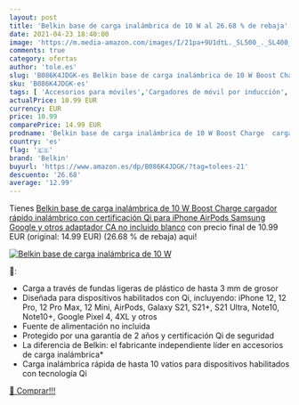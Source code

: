 ```yaml
---
layout: post
title: 'Belkin base de carga inalámbrica de 10 W al 26.68 % de rebaja'
date: 2021-04-23 18:40:00
image: 'https://m.media-amazon.com/images/I/21pa+9U1dtL._SL500_._SL400_.jpg'
comments: true
category: ofertas
author: 'tole.es'
slug: 'B086K4JDGK-es Belkin base de carga inalámbrica de 10 W Boost Charge...'
sku: 'B086K4JDGK-es'
tags: [ 'Accesorios para móviles','Cargadores de móvil por inducción','Cargadores para móviles','Comunicación móvil y accesorios','Electrónica','belkin','iphone', ]
actualPrice: 10.99 EUR
currency: EUR
price: 10.99
comparePrice: 14.99 EUR
prodname: 'Belkin base de carga inalámbrica de 10 W Boost Charge  cargador rápido inalámbrico con certificación Qi para iPhone  AirPods  Samsung  Google y otros  adaptador CA no incluido   blanco'
country: 'es'
flag: '🇪🇸'
brand: 'Belkin'
buyurl: 'https://www.amazon.es/dp/B086K4JDGK/?tag=tolees-21'
descuento: '26.68'
average: '12.99'
---
```


Tienes [Belkin base de carga inalámbrica de 10 W Boost Charge  cargador rápido inalámbrico con certificación Qi para iPhone  AirPods  Samsung  Google y otros  adaptador CA no incluido   blanco](https://www.amazon.es/dp/B086K4JDGK/?tag=tolees-21) con precio final de  10.99 EUR (original: 14.99 EUR) (26.68 %  de rebaja) aqui!

[![Belkin base de carga inalámbrica de 10 W](https://m.media-amazon.com/images/I/21pa+9U1dtL._SL500_._SL400_.jpg)](https://www.amazon.es/dp/B086K4JDGK/?tag=tolees-21)

🔎:

- Carga a través de fundas ligeras de plástico de hasta 3 mm de grosor
- Diseñada para dispositivos habilitados con Qi, incluyendo: iPhone 12, 12 Pro, 12 Pro Max, 12 Mini, AirPods, Galaxy S21, S21+, S21 Ultra, Note10, Note10+, Google Pixel 4, 4XL y otros
- Fuente de alimentación no incluida
- Protegido por una garantía de 2 años y certificación Qi de seguridad
- La diferencia de Belkin: el fabricante independiente líder en accesorios de carga inalámbrica*
- Carga inalámbrica rápida de hasta 10 vatios para dispositivos habilitados con tecnología Qi

[🛒 Comprar!!!](https://www.amazon.es/dp/B086K4JDGK/?tag=tolees-21)
